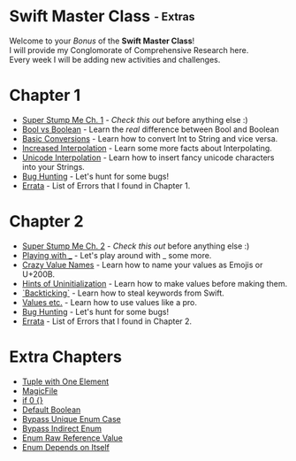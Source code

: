# **Swift Master Class <sub><sup>- Extras</sup></sub>**

Welcome to your *Bonus* of the **Swift Master Class**!<br>
I will provide my Conglomorate of Comprehensive Research here.<br> Every week I will be adding new activities and challenges.

# **Chapter 1**

- [Super Stump Me Ch. 1](https://jonp.io/swift/StumpMe) - _Check this out_ before anything else :)
- [Bool vs Boolean](https://jonp.io/swift/BoolBoolean) - Learn the *real* difference between Bool and Boolean
- [Basic Conversions](https://jonp.io/swift/BasicConversions) - Learn how to convert Int to String and vice versa.
- [Increased Interpolation](https://jonp.io/swift/IncreasedInterpolation) - Learn some more facts about Interpolating.
- [Unicode Interpolation](https://jonp.io/swift/UnicodeInterpolation) - Learn how to insert fancy unicode characters into your Strings.
- [Bug Hunting](https://jonp.io/swift/BugHunting) - Let's hunt for some bugs!
- [Errata](https://jonp.io/swift/Errata) - List of Errors that I found in Chapter 1.

# **Chapter 2**

- [Super Stump Me Ch. 2](https://jonp.io) - _Check this out_ before anything else :)
- [Playing with _](https://jonp.io) - Let's play around with _ some more.
- [Crazy Value Names](https://jonp.io) - Learn how to name your values as Emojis or U+200B.
- [Hints of Uninitialization](https://jonp.io) - Learn how to make values before making them.
- [\`Backticking\`](https://jonp.io) - Learn how to steal keywords from Swift.
- [Values etc.](https://jonp.io) - Learn how to use values like a pro.
- [Bug Hunting](https://jonp.io) - Let's hunt for some bugs!
- [Errata](https://jonp.io) - List of Errors that I found in Chapter 2.

# **Extra Chapters**
- [Tuple with One Element](https://jonp.io/swift/TupleWithOneElement)
- [MagicFile](https://jonp.io/swift/MagicFile)
- [if 0 {}](https://jonp.io/swift/if0)
- [Default Boolean](https://jonp.io/swift/DefaultBoolean)
- [Bypass Unique Enum Case](https://jonp.io/swift/BypassUniqueEnumCase)
- [Bypass Indirect Enum](https://jonp.io/swift/BypassIndirectEnum)
- [Enum Raw Reference Value](https://jonp.io/swift/EnumRawReferenceValue)
- [Enum Depends on Itself](https://jonp.io/swift/EnumDependsOnItself)